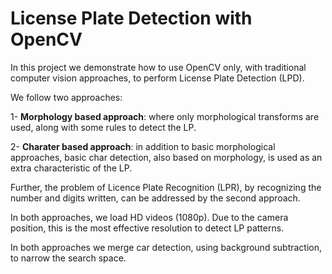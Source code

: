 # License Plate Detection with OpenCV

In this project we demonstrate how to use OpenCV only, with traditional computer vision approaches, to perform License Plate Detection (LPD). 

We follow two approaches:

1- __Morphology based approach__: where only morphological transforms are used, along with some rules to detect the LP.

2- __Charater based approach__: in addition to basic morphological approaches, basic char detection, also based on morphology, is used as an extra characteristic of the LP.

Further, the problem of Licence Plate Recognition (LPR), by recognizing the number and digits written, can be addressed by the second approach.

In both approaches, we load HD videos (1080p). Due to the camera position, this is the most effective resolution to detect LP patterns.

In both approaches we merge car detection, using background subtraction, to narrow the search space.

